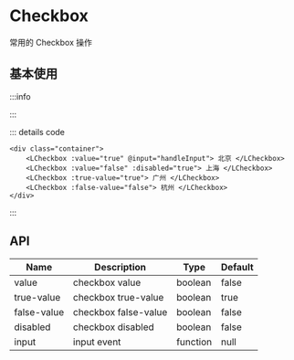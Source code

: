 # Checkbox

<script setup>

import Basic from '../../examples/checkbox/basic.vue'

</script>

常用的 Checkbox 操作

## 基本使用

:::info

<Basic />

:::

::: details code

```vue
<div class="container">
    <LCheckbox :value="true" @input="handleInput"> 北京 </LCheckbox>
    <LCheckbox :value="false" :disabled="true"> 上海 </LCheckbox>
    <LCheckbox :true-value="true"> 广州 </LCheckbox>
    <LCheckbox :false-value="false"> 杭州 </LCheckbox>
</div>
```

:::

## API

| Name        | Description          | Type     | Default |
| ----------- | -------------------- | -------- | ------- |
| value       | checkbox value       | boolean  | false   |
| true-value  | checkbox true-value  | boolean  | true    |
| false-value | checkbox false-value | boolean  | false   |
| disabled    | checkbox disabled    | boolean  | false   |
| input       | input event          | function | null    |
